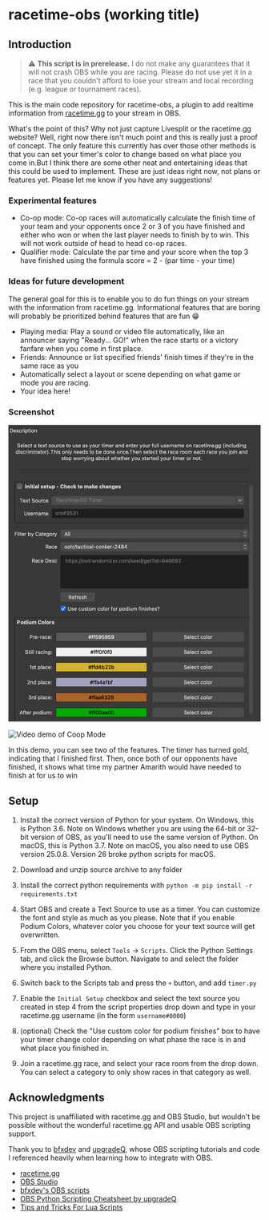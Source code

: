 # racetime-obs (working title)

## Introduction

> :warning: **This script is in prerelease.** I do not make any guarantees that it will not crash OBS while you are racing. Please do not use yet it in a race that you couldn't afford to lose your stream and local recording (e.g. league or tournament races).

This is the main code repository for racetime-obs, a plugin to add realtime information from [racetime.gg](https://racetime.gg) to your stream in OBS.

What's the point of this? Why not just capture Livesplit or the racetime.gg website? Well, right now there isn't much point and this is really just a proof of concept. The only feature this currently has over those other methods is that you can set your timer's color to change based on what place you come in.But I think there are some other neat and entertaining ideas that this could be used to implement. These are just ideas right now, not plans or features yet. Please let me know if you have any suggestions!

### Experimental features

* Co-op mode: Co-op races will automatically calculate the finish time of your team and your opponents once 2 or 3 of you have finished and either who won or when the last player needs to finish by to win. This will not work outside of head to head co-op races.
* Qualifier mode: Calculate the par time and your score when the top 3 have finished using the formula score = 2 - (par time - your time)

### Ideas for future development

The general goal for this is to enable you to do fun things on your stream with the information from racetime.gg. Informational features that are boring will probably be prioritized behind features that are fun :grin:

* Playing media: Play a sound or video file automatically, like an announcer saying "Ready... GO!" when the race starts or a victory fanfare when you come in first place.
* Friends: Announce or list specified friends' finish times if they're in the same race as you
* Automatically select a layout or scene depending on what game or mode you are racing.
* Your idea here!

### Screenshot

![Screenshot of Settings](/img/Screenshot1.png)

![Video demo of Coop Mode](/img/coop_demo.gif)

In this demo, you can see two of the features. The timer has turned gold, indicating that I finished first. Then, once both of our opponents have finished, it shows what time my partner Amarith would have needed to finish at for us to win

## Setup

1) Install the correct version of Python for your system. On Windows, this is Python 3.6. Note on Windows whether you are using the 64-bit or 32-bit version of OBS, as you'll need to use the same version of Python. On macOS, this is Python 3.7. Note on macOS, you also need to use OBS version 25.0.8. Version 26 broke python scripts for macOS.

2) Download and unzip source archive to any folder

3) Install the correct python requirements with `python -m pip install -r requirements.txt`

4) Start OBS and create a Text Source to use as a timer. You can customize the font and style as much as you please. Note that if you enable Podium Colors, whatever color you choose for your text source will get overwritten.

5) From the OBS menu, select `Tools` -> `Scripts`. Click the Python Settings tab, and click the Browse button. Navigate to and select the folder where you installed Python.

6) Switch back to the Scripts tab and press the `+` button, and add `timer.py`

7) Enable the `Initial Setup` checkbox and select the text source you created in step 4 from the script properties drop down and type in your racetime.gg username (in the form `username#0000`)

8) (optional) Check the "Use custom color for podium finishes" box to have your timer change color depending on what phase the race is in and what place you finished in.

9) Join a racetime.gg race, and select your race room from the drop down. You can select a category to only show races in that category as well.

## Acknowledgments

This project is unaffiliated with racetime.gg and OBS Studio, but wouldn't be possible without the wonderful racetime.gg API and usable OBS scripting support.

Thank you to [bfxdev](https://github.com/bfxdev) and [upgradeQ](https://github.com/upgradeQ), whose OBS scripting tutorials and code I referenced heavily when learning how to integrate with OBS.

* [racetime.gg](https://github.com/racetimeGG/racetime-app)
* [OBS Studio](https://github.com/obsproject/obs-studio)
* [bfxdev's OBS scripts](https://github.com/bfxdev/OBS)
* [OBS Python Scripting Cheatsheet by upgradeQ](https://github.com/upgradeQ/OBS-Studio-Python-Scripting-Cheatsheet-obspython-Examples-of-API)
* [Tips and Tricks For Lua Scripts](https://obsproject.com/forum/threads/tips-and-tricks-for-lua-scripts.132256/#post-491262)
